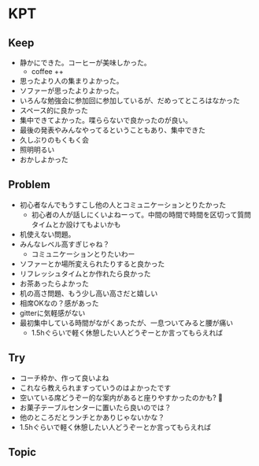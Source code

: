 # KPT

## Keep

- 静かにできた。コーヒーが美味しかった。
  - coffee ++
- 思ったより人の集まりよかった。
- ソファーが思ったよりよかった。
- いろんな勉強会に参加回に参加しているが、だめってところはなかった
- スペース的に良かった
- 集中できてよかった。喋ららないで良かったのが良い。
- 最後の発表やみんなやってるということもあり、集中できた
- 久しぶりのもくもく会
- 照明明るい
- おかしよかった

## Problem

- 初心者なんでもうすこし他の人とコミュニケーションとりたかった　
  - 初心者の人が話しにくいよねーって。中間の時間で時間を区切って質問タイムとか設けてもよいかも
- 机使えない問題。
- みんなレベル高すぎじゃね？
  - コミュニケーションとりたいわー
- ソファーとか場所変えられたりすると良かった
- リフレッシュタイムとか作れたら良かった
- お茶あったらよかった
- 机の高さ問題、もう少し高い高さだと嬉しい
- 相席OKなの？感があった
- gitterに気軽感がない
- 最初集中している時間がながくあったが、一息ついてみると腰が痛い
  - 1.5hぐらいで軽く休憩したい人どうぞーとか言ってもらえれば

## Try

- コーチ枠か、作って良いよね
- これなら教えられますっていうのはよかったです
- 空いている席どうぞー的な案内があると座りやすかったのかも? :eyes:
- お菓子テーブルセンターに置いたら良いのでは？
- 他のところだとランチとかありじゃないかな？
- 1.5hぐらいで軽く休憩したい人どうぞーとか言ってもらえれば

## Topic




